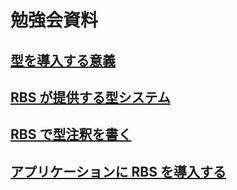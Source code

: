 # 勉強会資料

## [型を導入する意義](document/week1.md)

## [RBS が提供する型システム](document/week2.md)

## [RBS で型注釈を書く](document/week3.md)

## [アプリケーションに RBS を導入する](document/week4.md)
